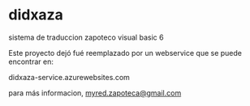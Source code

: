 # didxaza
sistema de traduccion zapoteco visual basic 6

Este proyecto dejó fué reemplazado por un webservice que se puede encontrar en:

didxaza-service.azurewebsites.com

para más informacion, myred.zapoteca@gmail.com
